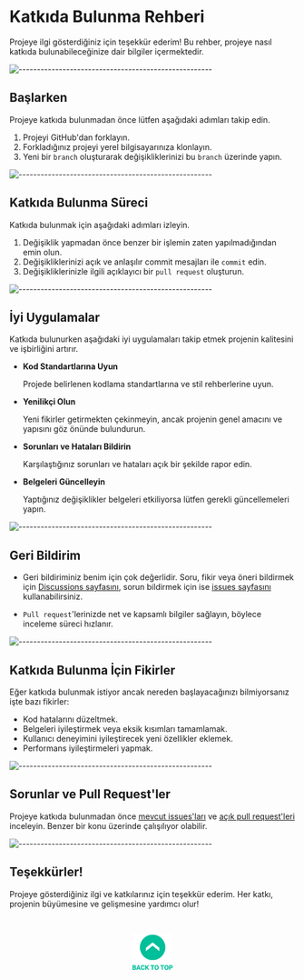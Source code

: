 # Katkıda Bulunma Rehberi

Projeye ilgi gösterdiğiniz için teşekkür ederim! Bu rehber, projeye nasıl katkıda bulunabileceğinize dair bilgiler içermektedir.


![-----------------------------------------------------](./Readme%20Resources/Çizgi.png)

## Başlarken

Projeye katkıda bulunmadan önce lütfen aşağıdaki adımları takip edin.

1. Projeyi GitHub'dan forklayın.
2. Forkladığınız projeyi yerel bilgisayarınıza klonlayın.
3. Yeni bir `branch` oluşturarak değişikliklerinizi bu `branch` üzerinde yapın.


![-----------------------------------------------------](./Readme%20Resources/Çizgi.png)

## Katkıda Bulunma Süreci

Katkıda bulunmak için aşağıdaki adımları izleyin.

1. Değişiklik yapmadan önce benzer bir işlemin zaten yapılmadığından emin olun.
2. Değişikliklerinizi açık ve anlaşılır commit mesajları ile `commit` edin.
3. Değişikliklerinizle ilgili açıklayıcı bir `pull request` oluşturun.


![-----------------------------------------------------](./Readme%20Resources/Çizgi.png)

## İyi Uygulamalar

Katkıda bulunurken aşağıdaki iyi uygulamaları takip etmek projenin kalitesini ve işbirliğini artırır.

- **Kod Standartlarına Uyun**

  Projede belirlenen kodlama standartlarına ve stil rehberlerine uyun.

- **Yenilikçi Olun**

  Yeni fikirler getirmekten çekinmeyin, ancak projenin genel amacını ve yapısını göz önünde bulundurun.

- **Sorunları ve Hataları Bildirin**

  Karşılaştığınız sorunları ve hataları açık bir şekilde rapor edin.

- **Belgeleri Güncelleyin**

  Yaptığınız değişiklikler belgeleri etkiliyorsa lütfen gerekli güncellemeleri yapın.


![-----------------------------------------------------](./Readme%20Resources/Çizgi.png)

## Geri Bildirim

- Geri bildiriminiz benim için çok değerlidir. Soru, fikir veya öneri bildirmek için
  [Discussions sayfasını](https://github.com/mustafatoktas/A_TakeNote/discussions),
  sorun bildirmek için ise [issues sayfasını](https://github.com/mustafatoktas/A_TakeNote/issues) kullanabilirsiniz.
  
- `Pull request`'lerinizde net ve kapsamlı bilgiler sağlayın, böylece inceleme süreci hızlanır.


![-----------------------------------------------------](./Readme%20Resources/Çizgi.png)

## Katkıda Bulunma İçin Fikirler

Eğer katkıda bulunmak istiyor ancak nereden başlayacağınızı bilmiyorsanız işte bazı fikirler:
- Kod hatalarını düzeltmek.
- Belgeleri iyileştirmek veya eksik kısımları tamamlamak.
- Kullanıcı deneyimini iyileştirecek yeni özellikler eklemek.
- Performans iyileştirmeleri yapmak.


![-----------------------------------------------------](./Readme%20Resources/Çizgi.png)

## Sorunlar ve Pull Request'ler

Projeye katkıda bulunmadan önce [mevcut issues'ları](https://github.com/mustafatoktas/A_TakeNote/issues) ve
[açık pull request'leri](https://github.com/mustafatoktas/A_TakeNote/pulls) inceleyin. Benzer bir konu üzerinde çalışılıyor olabilir.


![-----------------------------------------------------](./Readme%20Resources/Çizgi.png)

## Teşekkürler!

Projeye gösterdiğiniz ilgi ve katkılarınız için teşekkür ederim. Her katkı, projenin büyümesine ve gelişmesine yardımcı olur!

<br>

<p align="center">
  <a href="#katkıda-bulunma-rehberi"> <img src="./Readme Resources/Back to Top.png" alt="Back to Top" height="64"/> </a>
</p>
